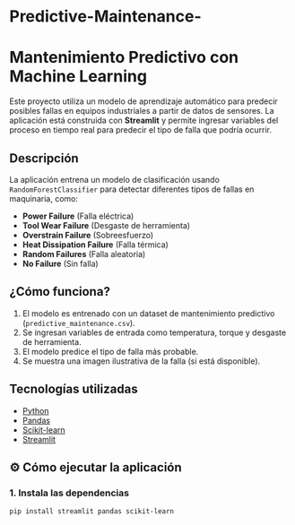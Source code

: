 # Predictive-Maintenance-
# Mantenimiento Predictivo con Machine Learning

Este proyecto utiliza un modelo de aprendizaje automático para predecir posibles fallas en equipos industriales a partir de datos de sensores. La aplicación está construida con **Streamlit** y permite ingresar variables del proceso en tiempo real para predecir el tipo de falla que podría ocurrir.

## Descripción

La aplicación entrena un modelo de clasificación usando `RandomForestClassifier` para detectar diferentes tipos de fallas en maquinaria, como:

- **Power Failure** (Falla eléctrica)  
- **Tool Wear Failure** (Desgaste de herramienta)  
- **Overstrain Failure** (Sobreesfuerzo)  
- **Heat Dissipation Failure** (Falla térmica)  
- **Random Failures** (Falla aleatoria)  
- **No Failure** (Sin falla)  

## ¿Cómo funciona?

1. El modelo es entrenado con un dataset de mantenimiento predictivo (`predictive_maintenance.csv`).
2. Se ingresan variables de entrada como temperatura, torque y desgaste de herramienta.
3. El modelo predice el tipo de falla más probable.
4. Se muestra una imagen ilustrativa de la falla (si está disponible).



## Tecnologías utilizadas

- [Python](https://www.python.org/)
- [Pandas](https://pandas.pydata.org/)
- [Scikit-learn](https://scikit-learn.org/)
- [Streamlit](https://streamlit.io/)

## ⚙️ Cómo ejecutar la aplicación

### 1. Instala las dependencias

```bash
pip install streamlit pandas scikit-learn

